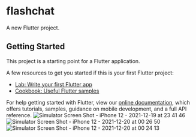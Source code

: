 # flashchat

A new Flutter project.

## Getting Started

This project is a starting point for a Flutter application.

A few resources to get you started if this is your first Flutter project:

- [Lab: Write your first Flutter app](https://flutter.dev/docs/get-started/codelab)
- [Cookbook: Useful Flutter samples](https://flutter.dev/docs/cookbook)

For help getting started with Flutter, view our
[online documentation](https://flutter.dev/docs), which offers tutorials,
samples, guidance on mobile development, and a full API reference.
![Simulator Screen Shot - iPhone 12 - 2021-12-19 at 23 41 46](https://user-images.githubusercontent.com/92898115/146722183-2e38507a-4ec4-419e-a77a-95a0d5a08cb9.png)
![Simulator Screen Shot - iPhone 12 - 2021-12-20 at 00 26 50](https://user-images.githubusercontent.com/92898115/146722531-2d7f42ea-1ae8-4013-9203-7adb2d37041c.png)
![Simulator Screen Shot - iPhone 12 - 2021-12-20 at 00 24 13](https://user-images.githubusercontent.com/92898115/146722555-04f78648-be94-46b4-80cd-4cc2dc532042.png)
